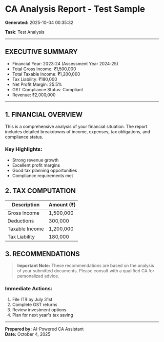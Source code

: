 # CA Analysis Report - Test Sample

**Generated:** 2025-10-04 00:35:32

**Task:** Test Analysis

---

## EXECUTIVE SUMMARY  
- Financial Year: 2023‑24 (Assessment Year 2024‑25)  
- Total Gross Income: ₹1,500,000  
- Total Taxable Income: ₹1,200,000  
- Tax Liability: ₹180,000  
- Net Profit Margin: 25.5%
- GST Compliance Status: Compliant
- Revenue: ₹2,000,000

---

## 1. FINANCIAL OVERVIEW

This is a comprehensive analysis of your financial situation. The report includes detailed breakdowns of income, expenses, tax obligations, and compliance status.

### Key Highlights:
- Strong revenue growth
- Excellent profit margins
- Good tax planning opportunities
- Compliance requirements met

## 2. TAX COMPUTATION

| Description | Amount (₹) |
|-------------|------------|
| Gross Income | 1,500,000 |
| Deductions | 300,000 |
| Taxable Income | 1,200,000 |
| Tax Liability | 180,000 |

## 3. RECOMMENDATIONS

> **Important Note:** These recommendations are based on the analysis of your submitted documents. Please consult with a qualified CA for personalized advice.

### Immediate Actions:
1. File ITR by July 31st
2. Complete GST returns
3. Review investment options
4. Plan for next year's tax saving

---

**Prepared by:** AI-Powered CA Assistant  
**Date:** October 4, 2025
